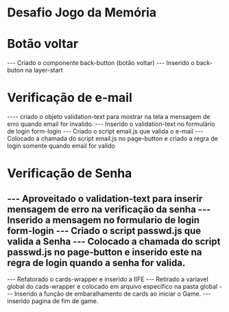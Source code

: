 # Desafio Jogo da Memória

# Botão voltar 
--- Criado o componente back-button (botão voltar)
--- Inserido o back-buton na layer-start

# Verificação de e-mail
---- criado o objeto validation-text para mostrar na tela a mensagem de erro quando email for invalido.
--- Inserido o validation-text no formulário de login form-login
--- Criado o script email.js que valida o e-mail
--- Colocado a chamada do script email.js no page-button e criado a regra de login somente quando email for valido

# Verificação de Senha
--- Aproveitado o validation-text para inserir mensagem de erro na verificação da senha
--- Inserido a mensagem no formulario de login form-login
--- Criado o script passwd.js que valida a Senha
--- Colocado a chamada do script passwd.js no page-button e inserido este na regra de login quando a senha for valida.
---

--- Refatorado o cards-wrapper e inserido a IIFE
--- Retirado a variavel global do cads-wrapper e colocado em arquivo especifico na pasta global
--- Inserido a função de embaralhamento de cards ao iniciar o Game.
--- inserido pagina de fim de game.

